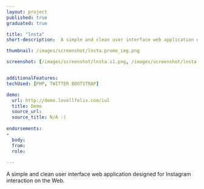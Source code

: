 ```yaml
---
layout: project
published: true
graduated: true

title: "lnsta"
short-description:  A simple and clean user interface web application designed for Instagram interaction on the Web

thumbnail: /images/screenshot/lnsta.promo_img.png

screenshot: [/images/screenshot/lnsta.s1.png, /images/screenshot/lnsta.s2.png, /images/screenshot/lnsta.s3.png]


additionalFeatures: 
techUsed: [PHP, TWITTER BOOTSTRAP]

demo:
  url: http://demo.lovellfelix.com/iul 
  title: Demo
  source_url: 
  source_title: N/A :( 
  
endorsements:
-
  body:
  from: 
  role:   
 
---
```


 A simple and clean user interface web application designed for Instagram interaction on the Web.